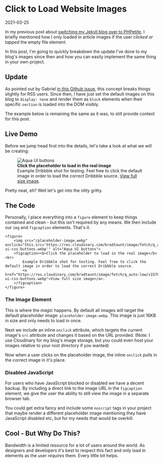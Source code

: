 # Click to Load Website Images

2021-03-25

In my previous post about [switching my Jekyll blog over to PHPetite](https://uglyduck.ca/#2021-03-22-89-posts-one-file), I briefly mentioned how I only loaded in article images if the user *clicked or tapped* the empty file element.

In this post, I'm going to quickly breakdown the update I've done to my blog's images since then and how you can easily implement the same thing in your own project.

## Update

As pointed out by Gabriel [in this Github issue](https://github.com/bradleytaunt/phpetite/issues/1), this concept breaks things slightly for RSS users. Since then, I have just set the default images on this blog to `display: none` and render them as `block` elements when their specific `section` is loaded into the DOM visibly.

The example below is remaining the same as it was, to still provide context for this post.

## Live Demo

Before we jump head first into the details, let's take a look at what we will be creating:

<figure>
    <div class="img-parent">
    <img loading="lazy" src="/placeholder-image.webp" onclick="this.src='/public/images/aqua-ui-css-buttons.webp'" alt="Aqua UI buttons">
    </div>
    <figcaption><b>Click the placeholder to load in the real image</b><br>Example Dribbble shot for testing. Feel free to click the default image in order to load the correct Dribbble source. <a href="/public/images/aqua-ui-css-buttons.webp">View full size image</a>.</figcaption>
</figure>

Pretty neat, eh? Well let's get into the nitty gritty.

## The Code

Personally, I place everything into a `figure` element to keep things contained and clean - but this isn't required by any means. We then include our `img` and `figcaption` elements. That's it.


    <figure>
        <img src="/placeholder-image.webp" onclick="this.src='https://res.cloudinary.com/bradtaunt/image/fetch/q_auto:low/v1570124593/https://uglyduck.ca/public/images/aqua-ui-css-buttons.webp'" alt="Aqua UI buttons">
        <figcaption><b>Click the placeholder to load in the real image</b><br>
            Example Dribbble shot for testing. Feel free to click the default image in order to load the correct Dribbble source.
            <a href="https://res.cloudinary.com/bradtaunt/image/fetch/q_auto:low/v1570124593/https://uglyduck.ca/public/images/aqua-ui-css-buttons.webp">View full size image</a>.
        </figcaption>
    </figure>


### The Image Element

This is where the *magic* happens. By default all images will target the default placeholder image: `placeholder-image.webp`. This image is just 16KB in size and only needs to load in once.

Next we include an inline `onclick` attribute, which targets the current image's `src` attribute and changes it based on the URL provided. (Note: I use Cloudinary for my blog's image storage, but you could even host your images relative to your root directory if you wanted)

Now when a user clicks on the placeholder image, the inline `onclick` pulls in the correct image in it's place.

### Disabled JavaScript

For users who have JavaScript blocked or disabled we have a decent backup. By including a direct link to the image URL in the `figcaption` element, we give the user the ability to still view the image in a separate browser tab.

You could get extra fancy and include some `noscript` tags in your project that maybe render a different placeholder image mentioning they have JavaScript disabled etc, but for my needs that would be overkill.

## Cool - But Why Do This?

Bandwidth is a limited resource for a lot of users around the world. As designers and developers it's best to respect this fact and only load in elements as the user *requires* them. Every little bit helps.
